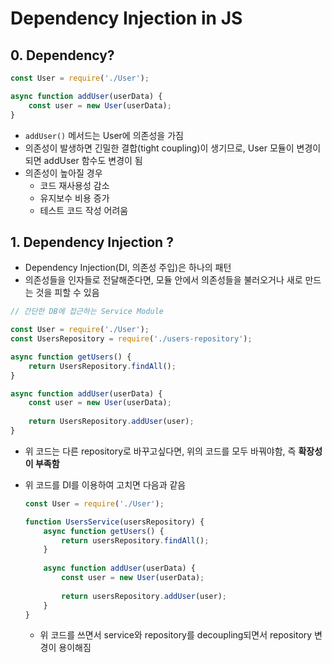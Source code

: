 # Dependency Injection in JS

## 0. Dependency?

```javascript
const User = require('./User');

async function addUser(userData) {
    const user = new User(userData);
}
```

- `addUser()` 메서드는 User에 의존성을 가짐 
- 의존성이 발생하면 긴밀한 결합(tight coupling)이 생기므로, User 모듈이 변경이 되면 addUser 함수도 변경이 됨
- 의존성이 높아질 경우
  - 코드 재사용성 감소
  - 유지보수 비용 증가
  - 테스트 코드 작성 어려움

## 1. Dependency Injection ?

- Dependency Injection(DI, 의존성 주입)은 하나의 패턴
- 의존성들을 인자들로 전달해준다면, 모듈 안에서 의존성들을 불러오거나 새로 만드는 것을 피할 수 있음

```javascript
// 간단한 DB에 접근하는 Service Module

const User = require('./User');
const UsersRepository = require('./users-repository');

async function getUsers() {
    return UsersRepository.findAll();
}

async function addUser(userData) {
    const user = new User(userData);
    
    return UsersRepository.addUser(user);
}
```
   - 위 코드는 다른 repository로 바꾸고싶다면, 위의 코드를 모두 바꿔야함, 즉 **확장성이 부족함**

   - 위 코드를 DI를 이용하여 고치면 다음과 같음

     ```javascript
     const User = require('./User');
     
     function UsersService(usersRepository) {
         async function getUsers() {
             return usersRepository.findAll();
         }
         
         async function addUser(userData) {
             const user = new User(userData);
             
             return usersRepository.addUser(user);
         }
     }
     ```

     - 위 코드를 쓰면서 service와 repository를 decoupling되면서 repository 변경이 용이해짐



